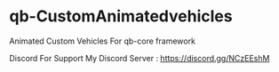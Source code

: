# qb-CustomAnimatedvehicles
Animated Custom Vehicles For qb-core framework




Discord For Support
My Discord Server : https://discord.gg/NCzEEshM
